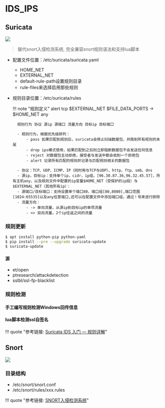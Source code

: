 # IDS_IPS

## Suricata

![](https://img.shields.io/badge/feature-IDS_IPS_NSM-brightgreen.svg)

> 替代snort入侵检测系统, 完全兼容snort规则语法和支持lua脚本

- 配置文件位置：/etc/suricata/suricata.yaml
    - HOME_NET
    - EXTERNAL_NET
    - default-rule-path设置规则目录
    - rule-files来选择启用那些规则
- 规则目录位置：/etc/suricata/rules

    !!! note "规则定义"
        alert tcp $EXTERNAL_NET $FILE_DATA_PORTS -> $HOME_NET any

        规则行为 协议 源ip 源端口 流量方向 目标ip 目标端口

        - 规则行为，根据优先级排列：
            - pass 如果匹配到规则后，suricata会停止扫描数据包，并跳到所有规则的末尾
            - drop ips模式使用，如果匹配到之后则立即阻断数据包不会发送任何信息
            - reject 对数据包主动拒绝，接受者与发送中都会收到一个拒绝包
            - alert 记录所有匹配的规则并记录与匹配规则相关的数据包

        - 协议：TCP、UDP、ICMP、IP（同时用与TCP与UDP）、http、ftp、smb、dns
        - 源ip，目标ip：支持单个ip，cidr，ip组，[96.30.87.36,96.32.45.57]，所有主机any，以及规则文件中配置的ip变量$HOME_NET（受保护的ip段）与$EXTERNAL_NET（其他所有ip）：
        - 源端口/目标端口：支持设置单个端口80，端口组[80,8080],端口范围[1024:65535]以及any任意端口,还可以在配置文件中添加端口组，通过！号来进行排除
        - 流量方向：
            - -> 单向流量，从源ip到目标ip的单项流量
            - <> 双向流量，2个ip往返之间的流量


### 规则更新

```bash
$ apt install python-pip python-yaml    
$ pip install --pre --upgrade suricata-update
$ suricata-update
```

#### 源

- et/open
- ptresearch/attackdetection
- sslbl/ssl-fp-blacklist

### 规则检测

#### 手工编写规则检测Windows回传信息

#### lua脚本检测ssl自签名

!!! quote "参考链接: [Suricata IDS 入门 — 规则详解](https://www.secpulse.com/archives/71603.html)"


## Snort

![](https://img.shields.io/badge/feature-NIDS_NIPS-brightgreen.svg)

### 目录结构

- /etc/snort/snort.conf
- /etc/snort/rules/xxx.rules

!!! quote "参考链接: [SNORT入侵检测系统](https://wooyun.js.org/drops/SNORT%E5%85%A5%E4%BE%B5%E6%A3%80%E6%B5%8B%E7%B3%BB%E7%BB%9F.html)"
